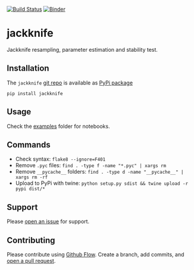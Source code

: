 [![Build Status](https://travis-ci.org/kmedian/jackknife.svg?branch=master)](https://travis-ci.org/kmedian/jackknife)
[![Binder](https://mybinder.org/badge.svg)](https://mybinder.org/v2/gh/kmedian/jackknife/master?urlpath=lab)

# jackknife
Jackknife resampling, parameter estimation and stability test.

## Installation
The `jackknife` [git repo](http://github.com/kmedian/jackknife) is available as [PyPi package](https://pypi.org/project/jackknife)

```
pip install jackknife
```


## Usage
Check the [examples](examples) folder for notebooks.


## Commands
* Check syntax: `flake8 --ignore=F401`
* Remove `.pyc` files: `find . -type f -name "*.pyc" | xargs rm`
* Remove `__pycache__` folders: `find . -type d -name "__pycache__" | xargs rm -rf`
* Upload to PyPi with twine: `python setup.py sdist && twine upload -r pypi dist/*`


## Support
Please [open an issue](https://github.com/kmedian/jackknife/issues/new) for support.


## Contributing
Please contribute using [Github Flow](https://guides.github.com/introduction/flow/). Create a branch, add commits, and [open a pull request](https://github.com/kmedian/jackknife/compare/).
